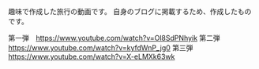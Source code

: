 趣味で作成した旅行の動画です。
自身のブログに掲載するため、作成したものです。

第一弾　https://www.youtube.com/watch?v=Ol8SdPNhyik
第二弾　https://www.youtube.com/watch?v=kyfdWnP_jg0
第三弾　https://www.youtube.com/watch?v=X-eLMXk63wk
